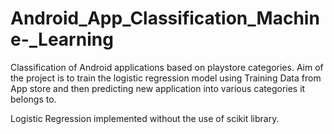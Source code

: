 # Android_App_Classification_Machine-_Learning
Classification of Android applications based on playstore categories. Aim of the project is to train the logistic regression model using Training Data from App store and then predicting new application into various categories it belongs to.

Logistic Regression implemented without the use of scikit library.
